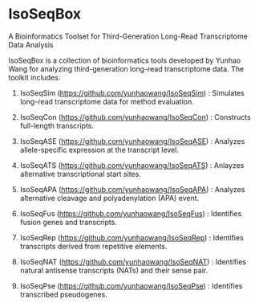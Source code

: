 # IsoSeqBox
A Bioinformatics Toolset for Third-Generation Long-Read Transcriptome Data Analysis

IsoSeqBox is a collection of bioinformatics tools developed by Yunhao Wang for analyzing third-generation long-read transcriptome data. The toolkit includes:

1. IsoSeqSim (https://github.com/yunhaowang/IsoSeqSim) : Simulates long-read transcriptome data for method evaluation.

2. IsoSeqCon (https://github.com/yunhaowang/IsoSeqCon) : Constructs full-length transcripts.

3. IsoSeqASE (https://github.com/yunhaowang/IsoSeqASE) : Analyzes allele-specific expression at the transcript level.

4. IsoSeqATS (https://github.com/yunhaowang/IsoSeqATS) : Anlayzes alternative transcriptional start sites.

5. IsoSeqAPA (https://github.com/yunhaowang/IsoSeqAPA) : Analyzes alternative cleavage and polyadenylation (APA) event.

6. IsoSeqFus (https://github.com/yunhaowang/IsoSeqFus) : Identifies fusion genes and transcripts.

7. IsoSeqRep (https://github.com/yunhaowang/IsoSeqRep) : Identifies transcripts derived from repetitive elements.

8. IsoSeqNAT (https://github.com/yunhaowang/IsoSeqNAT) : Identifies natural antisense transcripts (NATs) and their sense pair.

9. IsoSeqPse (https://github.com/yunhaowang/IsoSeqPse) : Identifies transcribed pseudogenes.
